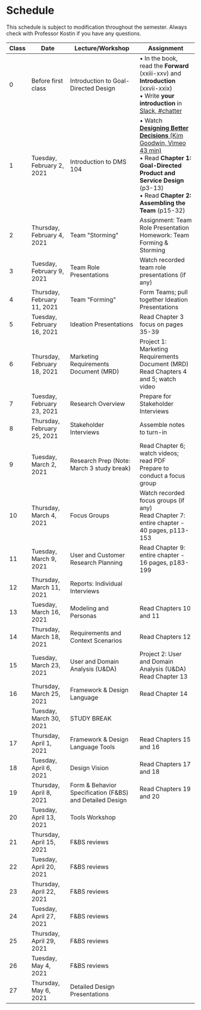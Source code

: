# Schedule

This schedule is subject to modification throughout the semester. Always check with Professor Kostin if you have any questions.

| Class | Date                        | Lecture/Workshop                                         | Assignment                                                   |
| ----- | --------------------------- | -------------------------------------------------------- | ------------------------------------------------------------ |
| 0     | Before first class          | Introduction to Goal-Directed Design                     | &bull; In the book, read the **Forward** (xxiii-xxv) and **Introduction** (xxvii-xxix)<br>&bull; Write **your introduction** in [Slack, #chatter](https://app.slack.com/client/T01HUPHAT6F/C01J0N9D7M2) |
| 1     | Tuesday, February 2, 2021   | Introduction to DMS 104                                  | &bull; Watch [**Designing Better Decisions** (Kim Goodwin, Vimeo 43 min)](https://vimeo.com/430569039)<br>&bull; Read **Chapter 1: Goal-Directed Product and Service Design** (p3-13)<br>&bull; Read **Chapter 2: Assembling the Team** (p15-32) |
| 2     | Thursday, February 4, 2021  | Team "Storming"                                          | Assignment: Team Role Presentation<br>Homework: Team Forming & Storming |
| 3     | Tuesday, February 9, 2021   | Team Role Presentations                                  | Watch recorded team role presentations (if any)              |
| 4     | Thursday, February 11, 2021 | Team "Forming"                                           | Form Teams; pull together Ideation Presentations             |
| 5     | Tuesday, February 16, 2021  | Ideation Presentations                                   | Read Chapter 3 focus on pages 35-39                          |
| 6     | Thursday, February 18, 2021 | Marketing Requirements Document (MRD)                    | Project 1: Marketing Requirements Document (MRD)<br>Read Chapters 4 and 5; watch video |
| 7     | Tuesday, February 23, 2021  | Research Overview                                        | Prepare for Stakeholder Interviews                           |
| 8     | Thursday, February 25, 2021 | Stakeholder Interviews                                   | Assemble notes to turn-in                                    |
| 9     | Tuesday, March 2, 2021      | Research Prep (Note: March 3 study break)                | Read Chapter 6; watch videos; read PDF<br>Prepare to conduct a focus group |
| 10    | Thursday, March 4, 2021     | Focus Groups                                             | Watch recorded focus groups (if any)<br>Read Chapter 7: entire chapter - 40 pages, p113-153 |
| 11    | Tuesday, March 9, 2021      | User and Customer Research Planning                      | Read Chapter 9: entire chapter - 16 pages, p183-199          |
| 12    | Thursday, March 11, 2021    | Reports: Individual Interviews                           |                                                              |
| 13    | Tuesday, March 16, 2021     | Modeling and Personas                                    | Read Chapters 10 and 11                                      |
| 14    | Thursday, March 18, 2021    | Requirements and Context Scenarios                       | Read Chapters 12                                             |
| 15    | Tuesday, March 23, 2021     | User and Domain Analysis (U&DA)                          | Project 2: User and Domain Analysis (U&DA)<br>Read Chapter 13 |
| 16    | Thursday, March 25, 2021    | Framework & Design Language                              | Read Chapter 14                                              |
|       | Tuesday, March 30, 2021     | STUDY BREAK                                              |                                                              |
| 17    | Thursday, April 1, 2021     | Framework & Design Language Tools                        | Read Chapters 15 and 16                                      |
| 18    | Tuesday, April 6, 2021      | Design Vision                                            | Read Chapters 17 and 18                                      |
| 19    | Thursday, April 8, 2021     | Form & Behavior Specification (F&BS) and Detailed Design | Read Chapters 19 and 20                                      |
| 20    | Tuesday, April 13, 2021     | Tools Workshop                                           |                                                              |
| 21    | Thursday, April 15, 2021    | F&BS reviews                                             |                                                              |
| 22    | Tuesday, April 20, 2021     | F&BS reviews                                             |                                                              |
| 23    | Thursday, April 22, 2021    | F&BS reviews                                             |                                                              |
| 24    | Tuesday, April 27, 2021     | F&BS reviews                                             |                                                              |
| 25    | Thursday, April 29, 2021    | F&BS reviews                                             |                                                              |
| 26    | Tuesday, May 4, 2021        | F&BS reviews                                             |                                                              |
| 27    | Thursday, May 6, 2021       | Detailed Design Presentations                            |                                                              |

